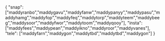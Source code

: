 { "snap": ["maddyranbo","maddygavu","maddyfanw","maddypanyy","maddypasu","maddyhamg","maddyfop","maddyfeq","maddytorp","maddyteem","maddybeeg","maddysoor","maddyfwor","maddytoom","maddyqooy"], "insta": ["maddyfees","maddypean","maddyikno","maddyroor","maddyvanes"], "tele": ["maddyfarn","maddygon","maddytbd","maddytbd","maddygon"] }
